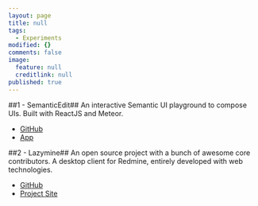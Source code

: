 ```yaml
---
layout: page
title: null
tags: 
  - Experiments
modified: {}
comments: false
image: 
  feature: null
  creditlink: null
published: true
---
```



##1 - SemanticEdit##
An interactive Semantic UI playground to compose UIs. Built with ReactJS and Meteor.

- [GitHub](https://github.com/Raathigesh/SemanticEdit)
- [App](http://semanticedit.meteor.com/)

##2 - Lazymine##
An open source project with a bunch of awesome core contributors. A desktop client for Redmine, entirely developed with web technologies.

- [GitHub](https://github.com/Raathigesh/Lazymine)
- [Project Site](http://lazymine.github.io/)
